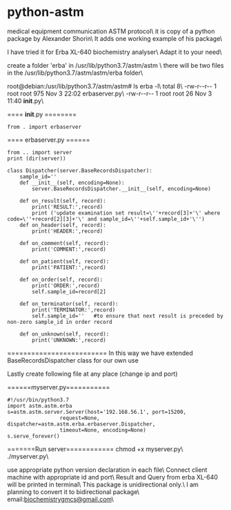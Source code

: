 # python-astm
medical equipment communication ASTM protocol\\
it is copy of a python package by Alexander Shorin\\
It adds one working example of his package\\

 I have tried it for Erba XL-640 biochemistry analyser\\
Adapt it to your need\\

create a folder 'erba' in /usr/lib/python3.7/astm/astm \\
there will be two files in the /usr/lib/python3.7/astm/astm/erba folder\\

root@debian:/usr/lib/python3.7/astm/astm# ls erba -l\\
total 8\\
-rw-r--r-- 1 root root 975 Nov 3 22:02 erbaserver.py\\
-rw-r--r-- 1 root root 26 Nov 3 11:40 __init__.py\\

==== __init__.py ========
```
from . import erbaserver
```
==== erbaserver.py ======
```
from .. import server
print (dir(server))

class Dispatcher(server.BaseRecordsDispatcher):
    sample_id=''
    def __init__(self, encoding=None):
        server.BaseRecordsDispatcher.__init__(self, encoding=None)
        
    def on_result(self, record):
        print('RESULT:',record)
        print ('update examination set result=\''+record[3]+'\' where code=\''+record[2][3]+'\' and sample_id=\''+self.sample_id+'\'')
    def on_header(self, record):
        print('HEADER:',record)

    def on_comment(self, record):
        print('COMMENT:',record)

    def on_patient(self, record):
        print('PATIENT:',record)

    def on_order(self, record):
        print('ORDER:',record)
        self.sample_id=record[2]
        
    def on_terminator(self, record):
        print('TERMINATOR:',record)
        self.sample_id=''	#to ensure that next result is preceded by non-zero sample_id in order record

    def on_unknown(self, record):
        print('UNKNOWN:',record)
```
=========================
In this way we have extended BaseRecordsDispatcher class for our own use

Lastly create following file at any place (change ip and port)

======myserver.py===========
```
#!/usr/bin/python3.7
import astm.astm.erba
s=astm.astm.server.Server(host='192.168.56.1', port=15200,
                 request=None, dispatcher=astm.astm.erba.erbaserver.Dispatcher,
                 timeout=None, encoding=None)
s.serve_forever()
```
=======Run server============
chmod +x myserver.py\\
./myserver.py\\

use appropriate python version declaration in each file\\
Connect client machine with appropriate id and port\\
Result and Query from erba XL-640 will be printed in terminal\\
This package is unidirectional only.\\
I am planning to convert it to bidirectional package\\
email:biochemistrygmcs@gmail.com\\
